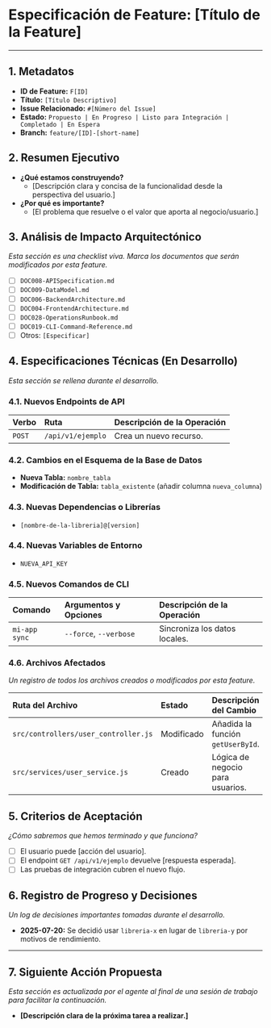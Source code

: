 # Especificación de Feature: [Título de la Feature]

---

## 1. Metadatos

- **ID de Feature:** `F[ID]`
- **Título:** `[Título Descriptivo]`
- **Issue Relacionado:** `#[Número del Issue]`
- **Estado:** `Propuesto | En Progreso | Listo para Integración | Completado | En Espera`
- **Branch:** `feature/[ID]-[short-name]`

## 2. Resumen Ejecutivo

*   **¿Qué estamos construyendo?**
    *   [Descripción clara y concisa de la funcionalidad desde la perspectiva del usuario.]
*   **¿Por qué es importante?**
    *   [El problema que resuelve o el valor que aporta al negocio/usuario.]

## 3. Análisis de Impacto Arquitectónico

*Esta sección es una checklist viva. Marca los documentos que serán modificados por esta feature.*

- [ ] `DOC008-APISpecification.md`
- [ ] `DOC009-DataModel.md`
- [ ] `DOC006-BackendArchitecture.md`
- [ ] `DOC004-FrontendArchitecture.md`
- [ ] `DOC028-OperationsRunbook.md`
- [ ] `DOC019-CLI-Command-Reference.md`
- [ ] Otros: `[Especificar]`

## 4. Especificaciones Técnicas (En Desarrollo)

*Esta sección se rellena durante el desarrollo.*

### 4.1. Nuevos Endpoints de API

| Verbo  | Ruta                  | Descripción de la Operación |
| :----- | :-------------------- | :-------------------------- |
| `POST` | `/api/v1/ejemplo`     | Crea un nuevo recurso.      |

### 4.2. Cambios en el Esquema de la Base de Datos

- **Nueva Tabla:** `nombre_tabla`
- **Modificación de Tabla:** `tabla_existente` (añadir columna `nueva_columna`)

### 4.3. Nuevas Dependencias o Librerías

- `[nombre-de-la-libreria]@[version]`

### 4.4. Nuevas Variables de Entorno

- `NUEVA_API_KEY`

### 4.5. Nuevos Comandos de CLI

| Comando        | Argumentos y Opciones       | Descripción de la Operación |
| :------------- | :-------------------------- | :-------------------------- |
| `mi-app sync`  | `--force`, `--verbose`      | Sincroniza los datos locales. |

### 4.6. Archivos Afectados

*Un registro de todos los archivos creados o modificados por esta feature.*

| Ruta del Archivo                    | Estado     | Descripción del Cambio              |
| :---------------------------------- | :--------- | :---------------------------------- |
| `src/controllers/user_controller.js` | Modificado | Añadida la función `getUserById`.   |
| `src/services/user_service.js`      | Creado     | Lógica de negocio para usuarios.    |

## 5. Criterios de Aceptación

*¿Cómo sabremos que hemos terminado y que funciona?*

- [ ] El usuario puede [acción del usuario].
- [ ] El endpoint `GET /api/v1/ejemplo` devuelve [respuesta esperada].
- [ ] Las pruebas de integración cubren el nuevo flujo.

## 6. Registro de Progreso y Decisiones

*Un log de decisiones importantes tomadas durante el desarrollo.*

- **2025-07-20:** Se decidió usar `libreria-x` en lugar de `libreria-y` por motivos de rendimiento.

---

## 7. Siguiente Acción Propuesta

*Esta sección es actualizada por el agente al final de una sesión de trabajo para facilitar la continuación.*

- **[Descripción clara de la próxima tarea a realizar.]**
